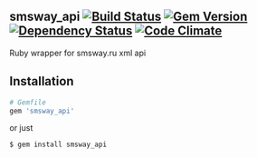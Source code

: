 ## smsway_api [![Build Status](https://travis-ci.org/KELiON/smsway_api.svg)](http://travis-ci.org/KELiON/smsway_api) [![Gem Version](https://badge.fury.io/rb/smsway_api.png)](http://badge.fury.io/rb/smswy_api) [![Dependency Status](https://gemnasium.com/KELiON/smsway_api.svg)](https://gemnasium.com/KELiON/smsway_api) [![Code Climate](https://codeclimate.com/github/KELiON/smsway_api.png)](https://codeclimate.com/github/KELiON/smsway_api)

Ruby wrapper for smsway.ru xml api

## Installation

``` ruby
# Gemfile
gem 'smsway_api'
```

or just

``` sh
$ gem install smsway_api
```